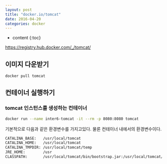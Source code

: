 ```yaml
---
layout: post
title: "docker.io/tomcat"
date: 2016-04-20
categories: docker
---
```


* content
{:toc}

https://registry.hub.docker.com/_/tomcat/


## 이미지 다운받기

```bash
docker pull tomcat
```


## 컨테이너 실행하기

### tomcat 인스턴스를 생성하는 컨테이너

```bash
docker run --name inter6-tomcat -it --rm -p 8080:8080 tomcat
```

기본적으로 다음과 같은 환경변수를 가지고있다. 물론 컨테이너 내에서의 환경변수이다.

```bash
CATALINA_BASE:   /usr/local/tomcat
CATALINA_HOME:   /usr/local/tomcat
CATALINA_TMPDIR: /usr/local/tomcat/temp
JRE_HOME:        /usr
CLASSPATH:       /usr/local/tomcat/bin/bootstrap.jar:/usr/local/tomcat/bin/tomcat-juli.jar
```